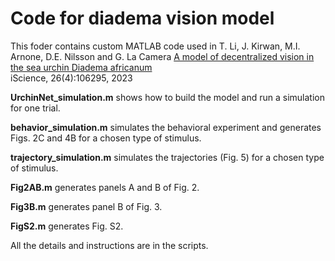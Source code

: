 # Code for diadema vision model

This foder contains custom MATLAB code used in 
T. Li, J. Kirwan, M.I. Arnone, D.E. Nilsson and G. La Camera
[A model of decentralized vision in the sea urchin Diadema africanum](https://www.cell.com/iscience/fulltext/S2589-0042(23)00372-3)  
iScience, 26(4):106295, 2023

**UrchinNet_simulation.m** shows how to build the model and run a simulation for one trial.

**behavior_simulation.m** simulates the behavioral experiment and generates Figs. 2C and 4B for a chosen type of stimulus.

**trajectory_simulation.m** simulates the trajectories (Fig. 5) for a chosen type of stimulus.

**Fig2AB.m** generates panels A and B of Fig. 2.

**Fig3B.m** generates panel B of Fig. 3.

**FigS2.m** generates Fig. S2.

All the details and instructions are in the scripts.
